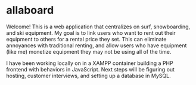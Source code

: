 # allaboard

Welcome! This is a web application that centralizes on surf, snowboarding, and ski equipment. My goal is to link users who want to rent out their equipment to others for a rental price they set. This can eliminate annoyances with traditional renting, and allow users who have equipment (like me) monetize equipment they may not be using all of the time. 

I have been working locally on in a XAMPP container building a PHP frontend with behaviors in JavaScript. Next steps will be figuring out hosting, customer interviews, and setting up a database in MySQL. 
